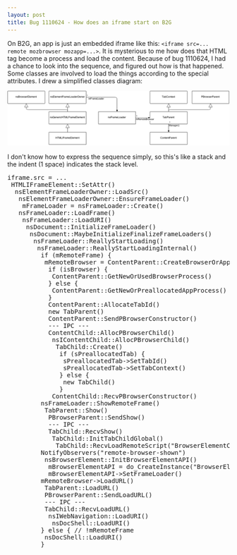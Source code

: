 ```yaml
---
layout: post
title: Bug 1110624 - How does an iframe start on B2G
---
```


On B2G, an app is just an embedded iframe like this: `<iframe src=... remote mozbrowser mozapp=...>`. It is mysterious to me how does that HTML tag become a process and load the content. Because of bug 1110624, I had a chance to look into the sequence, and figured out how is that happened. Some classes are involved to load the things according to the special attributes. I drew a simplified classes diagram:

![classes](/public/images/bug-1110624.png)

I don't know how to express the sequence simply, so this's like a stack and the indent (1 space) indicates the stack level.

<pre>
iframe.src = ...
 HTMLIFrameElement::SetAttr()
  nsElementFrameLoaderOwner::LoadSrc()
   nsElementFrameLoaderOwner::EnsureFrameLoader()
    mFrameLoader = nsFrameLoader::Create()
   nsFrameLoader::LoadFrame()
    nsFrameLoader::LoadURI()
     nsDocument::InitializeFrameLoader()
      nsDocument::MaybeInitializeFinalizeFrameLoaders()
       nsFrameLoader::ReallyStartLoading()
        nsFrameLoader::ReallyStartLoadingInternal()
         if (mRemoteFrame) {
          mRemoteBrowser = ContentParent::CreateBrowserOrApp()
           if (isBrowser) {
            ContentParent::GetNewOrUsedBrowserProcess()
           } else {
            ContentParent::GetNewOrPreallocatedAppProcess()
           }
           ContentParent::AllocateTabId()
           new TabParent()
           ContentParent::SendPBrowserConstructor()
           --- IPC ---
           ContentChild::AllocPBrowserChild()
            nsIContentChild::AllocPBrowserChild()
             TabChild::Create()
              if (sPreallocatedTab) {
               sPreallocatedTab->SetTabId()
               sPreallocatedTab->SetTabContext()
              } else {
               new TabChild()
              }
            ContentChild::RecvPBrowserConstructor()
         nsFrameLoader::ShowRemoteFrame()
          TabParent::Show()
           PBrowserParent::SendShow()
           --- IPC ---
           TabChild::RecvShow()
            TabChild::InitTabChildGlobal()
             TabChild::RecvLoadRemoteScript("BrowserElementChild.js")
         NotifyObservers("remote-browser-shown")
          nsBrowserElement::InitBrowserElementAPI()
           mBrowserElementAPI = do_CreateInstance("BrowserElementParent.js")
           mBrowserElementAPI->SetFrameLoader()
         mRemoteBrowser->LoadURL()
          TabParent::LoadURL()
          PBrowserParent::SendLoadURL()
          --- IPC ---
          TabChild::RecvLoadURL()
           nsIWebNavigation::LoadURI()
            nsDocShell::LoadURI()
         } else { // !mRemoteFrame
          nsDocShell::LoadURI()
         }
</pre>
